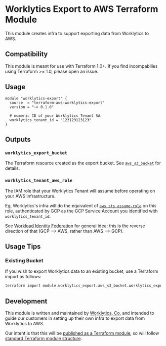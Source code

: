# Worklytics Export to AWS Terraform Module

This module creates infra to support exporting data from Worklytics to AWS.

## Compatibility
This module is meant for use with Terraform 1.0+. If you find incompabilies
using Terraform >= 1.0, please open an issue.

## Usage

```hcl
module "worklytics-export" {
  source  = "terraform-aws-worklytics-export"
  version = "~> 0.1.0"

  # numeric ID of your Worklytics Tenant SA
  worklytics_tenant_id = "123123123123"
}
```

## Outputs

### `worklytics_export_bucket`
The Terraform resource created as the export bucket. See [`aws_s3_bucket`](https://registry.terraform.io/providers/hashicorp/aws/latest/docs/resources/s3_bucket) for details.

### `worklytics_tenant_aws_role`
The IAM role that your Worklytics Tenant will assume before operating on your AWS infrastructure.

Eg, Worklytics's infra will do the equivalent of [`aws sts assume-role`](https://docs.aws.amazon.com/cli/latest/reference/sts/assume-role.html)
on this role, authenticated by GCP as the GCP Service Account you identified with `worklytics_tenant_id`.

See [Workload Identity Federation](https://cloud.google.com/iam/docs/workload-identity-federation)
for general idea; this is the reverse direction of that (GCP --> AWS, rather than AWS --> GCP).


## Usage Tips

### Existing Bucket

If you wish to export Worklytics data to an existing bucket, use a Terraform import as follows:

```bash
terraform import module.worklytics_export.aws_s3_bucket.worklytics_export <bucket_name>
```

## Development

This module is written and maintained by [Worklytics, Co.](https://worklytics.co/) and intended to
guide our customers in setting up their own infra to export data from Worklytics to AWS.

Our intent is that this will be [published as a Terraform module](https://developer.hashicorp.com/terraform/registry/modules/publish), so will follow [standard Terraform
module structure](https://developer.hashicorp.com/terraform/language/modules/develop/structure).

